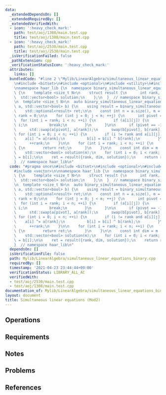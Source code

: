 ```yaml
---
data:
  _extendedDependsOn: []
  _extendedRequiredBy: []
  _extendedVerifiedWith:
  - icon: ':heavy_check_mark:'
    path: test/aoj/1308/main.test.cpp
    title: test/aoj/1308/main.test.cpp
  - icon: ':heavy_check_mark:'
    path: test/aoj/2530/main.test.cpp
    title: test/aoj/2530/main.test.cpp
  _isVerificationFailed: false
  _pathExtension: cpp
  _verificationStatusIcon: ':heavy_check_mark:'
  attributes:
    links: []
  bundledCode: "#line 2 \"Mylib/LinearAlgebra/simultaneous_linear_equations_binary.cpp\"\
    \n#include <bitset>\n#include <optional>\n#include <utility>\n#include <vector>\n\
    \nnamespace haar_lib {\n  namespace binary_simultaneous_linear_equations_impl\
    \ {\n    template <size_t N>\n    struct result {\n      int rank, dim;\n    \
    \  std::vector<bool> solution;\n    };\n  }  // namespace binary_simultaneous_linear_equations_impl\n\
    \n  template <size_t N>\n  auto binary_simultaneous_linear_equations(std::vector<std::bitset<N>>\
    \ a, std::vector<bool> b) {\n    using result = binary_simultaneous_linear_equations_impl::result<N>;\n\
    \    std::optional<result> ret;\n\n    const int n = a.size(), m = N;\n    int\
    \ rank = 0;\n\n    for (int j = 0; j < m; ++j) {\n      int pivot = -1;\n    \
    \  for (int i = rank; i < n; ++i) {\n        if (a[i][j]) {\n          pivot =\
    \ i;\n          break;\n        }\n      }\n\n      if (pivot == -1) continue;\n\
    \      std::swap(a[pivot], a[rank]);\n      swap(b[pivot], b[rank]);\n\n     \
    \ for (int i = 0; i < n; ++i) {\n        if (i != rank and a[i][j]) {\n      \
    \    a[i] ^= a[rank];\n          b[i] = b[i] ^ b[rank];\n        }\n      }\n\n\
    \      ++rank;\n    }\n\n    for (int i = rank; i < n; ++i) {\n      if (b[i])\
    \ {\n        return ret;\n      }\n    }\n\n    const int dim = m - rank;\n\n\
    \    std::vector<bool> solution(m);\n    for (int i = 0; i < rank; ++i) solution[i]\
    \ = b[i];\n\n    ret = result({rank, dim, solution});\n    return ret;\n  }\n\
    }  // namespace haar_lib\n"
  code: "#pragma once\n#include <bitset>\n#include <optional>\n#include <utility>\n\
    #include <vector>\n\nnamespace haar_lib {\n  namespace binary_simultaneous_linear_equations_impl\
    \ {\n    template <size_t N>\n    struct result {\n      int rank, dim;\n    \
    \  std::vector<bool> solution;\n    };\n  }  // namespace binary_simultaneous_linear_equations_impl\n\
    \n  template <size_t N>\n  auto binary_simultaneous_linear_equations(std::vector<std::bitset<N>>\
    \ a, std::vector<bool> b) {\n    using result = binary_simultaneous_linear_equations_impl::result<N>;\n\
    \    std::optional<result> ret;\n\n    const int n = a.size(), m = N;\n    int\
    \ rank = 0;\n\n    for (int j = 0; j < m; ++j) {\n      int pivot = -1;\n    \
    \  for (int i = rank; i < n; ++i) {\n        if (a[i][j]) {\n          pivot =\
    \ i;\n          break;\n        }\n      }\n\n      if (pivot == -1) continue;\n\
    \      std::swap(a[pivot], a[rank]);\n      swap(b[pivot], b[rank]);\n\n     \
    \ for (int i = 0; i < n; ++i) {\n        if (i != rank and a[i][j]) {\n      \
    \    a[i] ^= a[rank];\n          b[i] = b[i] ^ b[rank];\n        }\n      }\n\n\
    \      ++rank;\n    }\n\n    for (int i = rank; i < n; ++i) {\n      if (b[i])\
    \ {\n        return ret;\n      }\n    }\n\n    const int dim = m - rank;\n\n\
    \    std::vector<bool> solution(m);\n    for (int i = 0; i < rank; ++i) solution[i]\
    \ = b[i];\n\n    ret = result({rank, dim, solution});\n    return ret;\n  }\n\
    }  // namespace haar_lib\n"
  dependsOn: []
  isVerificationFile: false
  path: Mylib/LinearAlgebra/simultaneous_linear_equations_binary.cpp
  requiredBy: []
  timestamp: '2021-04-23 23:44:44+09:00'
  verificationStatus: LIBRARY_ALL_AC
  verifiedWith:
  - test/aoj/2530/main.test.cpp
  - test/aoj/1308/main.test.cpp
documentation_of: Mylib/LinearAlgebra/simultaneous_linear_equations_binary.cpp
layout: document
title: Simultaneous linear equations (Mod2)
---
```


## Operations

## Requirements

## Notes

## Problems

## References
